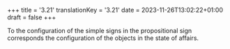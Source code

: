 +++
title = '3.21'
translationKey = '3.21'
date = 2023-11-26T13:02:22+01:00
draft = false
+++

To the configuration of the simple signs in the propositional sign corresponds the configuration of the objects in the state of affairs.
